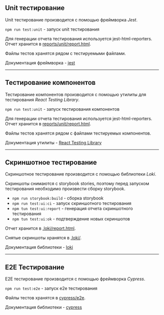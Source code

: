 ## Unit тестирование

Unit тестирование производится с помощью фреймворка *Jest*.

`npm run test:unit` - запуск unit тестирования

Для генерации отчета тестирования используется jest-html-reporters.
Отчет хранится в [reports/unit/report.html](../reports/unit/report.html).

Файлы тестов хранятся рядом с тестируемыми файлами.

Документация фреймворка - [jest](https://jestjs.io/docs/getting-started)

---

## Тестирование компонентов

Тестирование компонентов производится с помощью утилиты для тестирования *React Testing Library*.

`npm run test:unit` - запуск тестирования компонентов

Для генерации отчета тестирования используется jest-html-reporters.
Отчет хранится в [reports/unit/report.html](../reports/unit/report.html).

Файлы тестов хранятся рядом с файлами тестируемых компонентов.

Документация утилиты - [React Testing Library](https://testing-library.com/docs/react-testing-library/intro/)

---

## Скриншотное тестирование

Скриншотное тестирование производится с помощью библиотеки *Loki*.

Скриншоты снимаются с storybook stories, поэтому перед запуском тестирования необходимо произвести сборку storybook.

- `npm run storybook:build` - сборка storybook
- `npm run test:ui:ci` - запуск скриншотного тестирования
- `npm tun test:ui:report` - генерация отчета скриншотного тестирования
- `npm tun test:ui:ok` - подтверждение новых скриншотов

Отчет хранится в [.loki/report.html](../.loki/report.html).

Снятые скриншоты хранятся в [.loki/](../.loki/).

Документация библиотеки - [loki](https://loki.js.org/getting-started.html)

---

## E2E Тестирование 

E2E тестирование производится с помощью фреймворка *Cypress*.

`npm run test:e2e` - запуск e2e тестирования

Файлы тестов хранятся в [cypress/e2e](../cypress/e2e).

Документация библиотеки - [cypress](https://docs.cypress.io/guides/overview/why-cypress)
